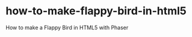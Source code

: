 how-to-make-flappy-bird-in-html5
================================

How to make a Flappy Bird in HTML5 with Phaser
